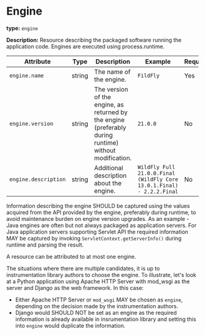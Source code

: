# Engine

**type:** `engine`

**Description:** Resource describing the packaged software running the application code. Engines are executed using process.runtime.

<!-- semconv engine_resource -->
| Attribute  | Type | Description  | Example  | Required |
|---|---|---|---|---|
| `engine.name` | string | The name of the engine. | `FildFly` | Yes |
| `engine.version` | string | The version of the engine, as returned by the engine (preferably during runtime) without modification. | `21.0.0` | No |
| `engine.description` | string | Additional description about the engine. | `WildFly Full 21.0.0.Final (WildFly Core 13.0.1.Final) - 2.2.2.Final` | No |
<!-- endsemconv -->

Information describing the engine SHOULD be captured using the values acquired from the API provided by the engine, preferably during runtime, to avoid maintenance burden on engine version upgrades. As an example - Java engines are often but not always packaged as application servers. For Java application servers supporting Servlet API the required information MAY be captured by invoking `ServletContext.getServerInfo()` during runtime and parsing the result.

A resource can be attributed to at most one engine. 

The situations where there are multiple candidates, it is up to instrumentation library authors to choose the engine. To illustrate, let's look at a Python application using Apache HTTP Server with mod_wsgi as the server and Django as the web framework. In this case:

* Either Apache HTTP Server or `mod_wsgi` MAY be chosen as `engine`, depending on the decision made by the instrumentation authors.
* Django would SHOULD NOT be set as an engine as the required information is already available in insrumentation library and setting this into `engine` would duplicate the information.
